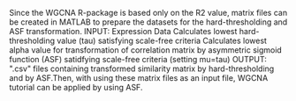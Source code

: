 Since the WGCNA R-package is based only on the R2 value, matrix files  can be created in MATLAB to prepare the datasets for the hard-thresholding and ASF transformation.
INPUT: Expression Data
Calculates lowest hard-thresholding value (tau) satisfying scale-free criteria
Calculates lowest alpha value for transformation of correlation matrix by asymmetric sigmoid function (ASF) satidfying scale-free criteria (setting mu=tau)
OUTPUT: ".csv" files containing transformed similarity matrix by hard-thresholding and by ASF.Then, with using these matrix files as an input file, WGCNA tutorial can be applied by using ASF. 
